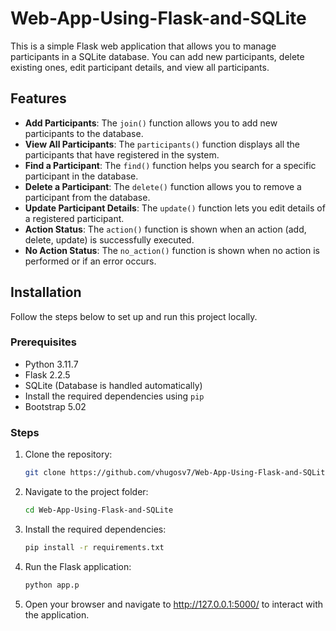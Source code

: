 # Web-App-Using-Flask-and-SQLite


This is a simple Flask web application that allows you to manage participants in a SQLite database. You can add new participants, delete existing ones, edit participant details, and view all participants.

## Features

- **Add Participants**: The `join()` function allows you to add new participants to the database.
- **View All Participants**: The `participants()` function displays all the participants that have registered in the system.
- **Find a Participant**: The `find()` function helps you search for a specific participant in the database.
- **Delete a Participant**: The `delete()` function allows you to remove a participant from the database.
- **Update Participant Details**: The `update()` function lets you edit details of a registered participant.
- **Action Status**: The `action()` function is shown when an action (add, delete, update) is successfully executed.
- **No Action Status**: The `no_action()` function is shown when no action is performed or if an error occurs.

## Installation

Follow the steps below to set up and run this project locally.

### Prerequisites

- Python 3.11.7
- Flask 2.2.5
- SQLite (Database is handled automatically)
- Install the required dependencies using `pip`
- Bootstrap 5.02

### Steps

1. Clone the repository:
   ```bash
   git clone https://github.com/vhugosv7/Web-App-Using-Flask-and-SQLite.git

2. Navigate to the project folder:
   ```bash
   cd Web-App-Using-Flask-and-SQLite

3. Install the required dependencies:
   ```bash
   pip install -r requirements.txt

4. Run the Flask application:
   ```bash
   python app.p

5. Open your browser and navigate to http://127.0.0.1:5000/ to interact with the application.

